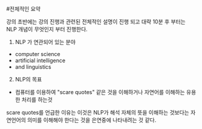 #전체적인 요약

강의 초반에는 강의 진행과 관련된 전체적인 설명이 진행 되고 대략 10분 후 부터는 NLP 개념이 무엇인지 부터 진행한다.



1. NLP 가 연관되어 있는 분야
- computer science
- artificial intelligence
- and linguistics

2. NLP의 목표
 - 컴퓨터를 이용하여 "scare quotes" 같은 것을 이해하거나 자연어를 이해하는 유용한 처리를 하는것
 
  scare quotes를 언급한 이유는 이것은 NLP가 해석 자체의 뜻을 이해하는 것보다는 자연언어의 의미를 이해해야 한다는 것을 은연중에 나타내려는 것 같다. 
 
 


